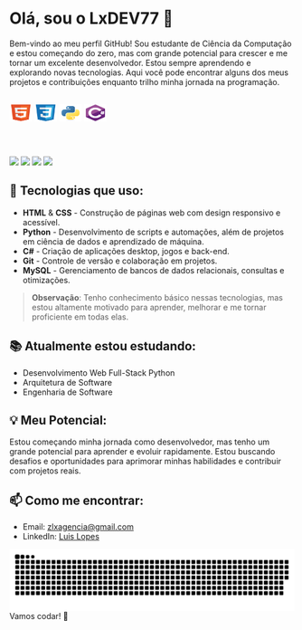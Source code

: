# Olá, sou o LxDEV77 👋

Bem-vindo ao meu perfil GitHub! Sou estudante de Ciência da Computação e estou começando do zero, mas com grande potencial para crescer e me tornar um excelente desenvolvedor. Estou sempre aprendendo e explorando novas tecnologias. Aqui você pode encontrar alguns dos meus projetos e contribuições enquanto trilho minha jornada na programação.

<div style="display: inline_block"><br>
  <img align="center" alt="luis-HTML" height="30" width="40" src="https://raw.githubusercontent.com/devicons/devicon/master/icons/html5/html5-original.svg">
  <img align="center" alt="luis-CSS" height="30" width="40" src="https://raw.githubusercontent.com/devicons/devicon/master/icons/css3/css3-original.svg">
  <img align="center" alt="luis-Python" height="30" width="40" src="https://raw.githubusercontent.com/devicons/devicon/master/icons/python/python-original.svg">
  <img align="center" alt="luis-Csharp" height="30" width="40" src="https://raw.githubusercontent.com/devicons/devicon/master/icons/csharp/csharp-original.svg">
</div>

<br><br>

<div> 
  <a href="https://www.instagram.com/lx_24k/" target="_blank"><img src="https://img.shields.io/badge/-Instagram-%23E4405F?style=for-the-badge&logo=instagram&logoColor=white" target="_blank"></a>
  <a href="https://discord.gg/Nh9rppWFbX" target="_blank"><img src="https://img.shields.io/badge/Discord-7289DA?style=for-the-badge&logo=discord&logoColor=white" target="_blank"></a> 
  <a href="mailto:zlxagencia@gmail.com"><img src="https://img.shields.io/badge/-Gmail-%23333?style=for-the-badge&logo=gmail&logoColor=white" target="_blank"></a>
  <a href="https://www.linkedin.com/in/luislopes7/" target="_blank"><img src="https://img.shields.io/badge/-LinkedIn-%230077B5?style=for-the-badge&logo=linkedin&logoColor=white" target="_blank"></a> 
</div>

## 🚀 Tecnologias que uso:

- **HTML** & **CSS** - Construção de páginas web com design responsivo e acessível.
- **Python** - Desenvolvimento de scripts e automações, além de projetos em ciência de dados e aprendizado de máquina.
- **C#** - Criação de aplicações desktop, jogos e back-end.
- **Git** - Controle de versão e colaboração em projetos.
- **MySQL** - Gerenciamento de bancos de dados relacionais, consultas e otimizações.

> **Observação**: Tenho conhecimento básico nessas tecnologias, mas estou altamente motivado para aprender, melhorar e me tornar proficiente em todas elas.


## 📚 Atualmente estou estudando:
- Desenvolvimento Web Full-Stack Python
- Arquitetura de Software
- Engenharia de Software

## 💡 Meu Potencial:
Estou começando minha jornada como desenvolvedor, mas tenho um grande potencial para aprender e evoluir rapidamente. Estou buscando desafios e oportunidades para aprimorar minhas habilidades e contribuir com projetos reais.

## 📫 Como me encontrar:
- Email: zlxagencia@gmail.com
- LinkedIn: [Luis Lopes](https://www.linkedin.com/in/luislopes7/)
<picture align="center">
  <source media="(prefers-color-scheme: dark)" srcset="https://raw.githubusercontent.com/mari4souza/LxDEV77/output/github-contribution-grid-snake-dark.svg">
  <source media="(prefers-color-scheme: light)" srcset="https://raw.githubusercontent.com/mari4souza/LxDEV77/output/github-contribution-grid-snake-dark.svg">
  <img align="center" alt="github contribution grid snake animation" src="https://raw.githubusercontent.com/LxDEV77/LxDEV77/output/github-contribution-grid-snake.svg">
</picture>
Vamos codar! 🚀
